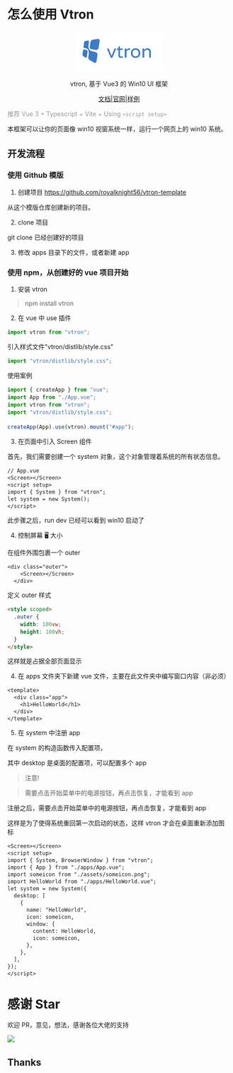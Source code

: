 # 怎么使用 Vtron

<p align="center"><a href="https://myim.online" target="_blank" rel="noopener noreferrer"><img width="200" src="./vtron-logo-nobg.png" alt="vtron logo"></a></p>

<div align="center">

vtron, 基于 Vue3 的 Win10 UI 框架

</div>

<div align="center">

<a href="http://v3w10.myim.online" target="_blank">文档</a>|<a href="http://v3w10.myim.online" target="_blank">官网</a>|<a href="http://myim.online" target="_blank">样例</a>

</div>

<span style="color:#999;text-align:center">推荐 Vue 3 + Typescript + Vite + Using `<script setup>`
</span>

本框架可以让你的页面像 win10 视窗系统一样，运行一个网页上的 win10 系统。

## 开发流程

### 使用 Github 模版

1. 创建项目
   https://github.com/royalknight56/vtron-template

从这个模版仓库创建新的项目。

2. clone 项目

git clone 已经创建好的项目

3. 修改 apps 目录下的文件，或者新建 app

### 使用 npm，从创建好的 vue 项目开始

1. 安装 vtron

> npm install vtron

2. 在 vue 中 use 插件

```js
import vtron from "vtron";
```

引入样式文件"vtron/distlib/style.css"

```js
import "vtron/distlib/style.css";
```

使用案例

```js
import { createApp } from "vue";
import App from "./App.vue";
import vtron from "vtron";
import "vtron/distlib/style.css";

createApp(App).use(vtron).mount("#app");
```

3. 在页面中引入 Screen 组件

首先，我们需要创建一个 system 对象，这个对象管理着系统的所有状态信息。

```vue
// App.vue
<Screen></Screen>
<script setup>
import { System } from "vtron";
let system = new System();
</script>
```

此步骤之后，run dev 已经可以看到 win10 启动了

4. 控制屏幕 🖥 大小

在组件外围包裹一个 outer

```vue
<div class="outer">
    <Screen></Screen>
  </div>
```

定义 outer 样式

```html
<style scoped>
  .outer {
    width: 100vw;
    height: 100vh;
  }
</style>
```

这样就是占据全部页面显示

4. 在 apps 文件夹下新建 vue 文件，主要在此文件夹中编写窗口内容（非必须）

```vue
<template>
  <div class="app">
    <h1>HelloWorld</h1>
  </div>
</template>
```

5. 在 system 中注册 app

在 system 的构造函数传入配置项，

其中 desktop 是桌面的配置项，可以配置多个 app

> 注意!

> 需要点击开始菜单中的电源按钮，再点击恢复，才能看到 app

注册之后，需要点击开始菜单中的电源按钮，再点击恢复，才能看到 app

这样是为了使得系统重回第一次启动的状态，这样 vtron 才会在桌面重新添加图标

```vue
<Screen></Screen>
<script setup>
import { System, BrowserWindow } from "vtron";
import { App } from "./apps/App.vue";
import someicon from "./assets/someicon.png";
import HelloWorld from "./apps/HelloWorld.vue";
let system = new System({
  desktop: [
    {
      name: "HelloWorld",
      icon: someicon,
      window: {
        content: HelloWorld,
        icon: someicon,
      },
    },
  ],
});
</script>
```

# 感谢 Star

欢迎 PR，意见，想法，感谢各位大佬的支持

![](https://komarev.com/ghpvc/?username=royalknight56&color=blue)

## Thanks
